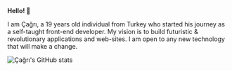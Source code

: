**Hello! 🤖**

I am Çağrı, a 19 years old individual from Turkey who started his journey as a self-taught front-end developer. My vision is to build futuristic & revolutionary applications and web-sites. I am open to any new technology that will make a change.

![Çağrı's GitHub stats](https://github-readme-stats.vercel.app/api?username=cagri-a&theme=dark&show_icons=true)
